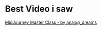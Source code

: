 # Best Video i saw

[MidJourney Master Class - by analog_dreams](https://www.youtube.com/watch?v=FcRFQTMW_bo&list=PLgrJUN7TszTFNO9P6pNnXlS28Sw9rrg9W&index=2) 
